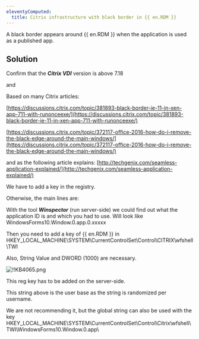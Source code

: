 ```yaml
---
eleventyComputed:
  title: Citrix infrastructure with black border in {{ en.RDM }}
---
```

A black border appears around {{ en.RDM }} when the application is used as a published app.
## Solution
Confirm that the ***Citrix VDI*** version is above 7.18  

and  

Based on many Citrix articles:  

[https://discussions.citrix.com/topic/381893-black-border-ie-11-in-xen-app-711-with-runonceexe/](https://discussions.citrix.com/topic/381893-black-border-ie-11-in-xen-app-711-with-runonceexe/)  

[https://discussions.citrix.com/topic/372117-office-2016-how-do-i-remove-the-black-edge-around-the-main-windows/](https://discussions.citrix.com/topic/372117-office-2016-how-do-i-remove-the-black-edge-around-the-main-windows/)  

and as the following article explains: [http://techgenix.com/seamless-application-explained/](http://techgenix.com/seamless-application-explained/)  
  
  
We have to add a key in the registry.  

Otherwise, the main lines are:  

With the tool ***Winspector*** (run server-side) we could find out what the application ID is and which you had to use. Will look like WindowsForms10.Window.0.app.0.xxxxx  

Then you need to add a key of {{ en.RDM }} in HKEY_LOCAL_MACHINE\SYSTEM\CurrentControlSet\Control\CITRIX\wfshell\TWI  

Also, String Value and DWORD (1000) are necessary.  

![!!KB4065.png](https://webdevolutions.azureedge.net/docs/en/kb/KB4065.png)  

This reg key has to be added on the server-side.  

This string above is the user base as the string is randomized per username.  

We are not recommending it, but the global string can also be used with the key HKEY_LOCAL_MACHINE\SYSTEM\CurrentControlSet\Control\Citrix\wfshell\TWI\WindowsForms10.Window.0.app\
